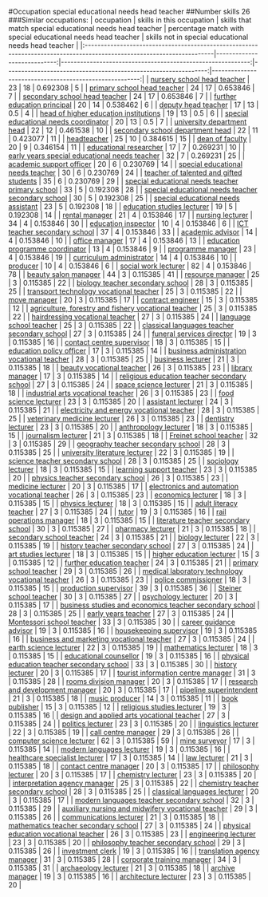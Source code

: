 #Occupation special educational needs head teacher
##Number skills 26
###Similar occupations:
| occupation                                                                                                            |   skills in this occupation |   skills that match special educational needs head teacher |   percentage match with special educational needs head teacher |   skills not in special educational needs head teacher |
|:----------------------------------------------------------------------------------------------------------------------|----------------------------:|-----------------------------------------------------------:|---------------------------------------------------------------:|-------------------------------------------------------:|
| [nursery school head teacher](nursery_school_head_teacher.md)                                                         |                          23 |                                                         18 |                                                       0.692308 |                                                      5 |
| [primary school head teacher](primary_school_head_teacher.md)                                                         |                          24 |                                                         17 |                                                       0.653846 |                                                      7 |
| [secondary school head teacher](secondary_school_head_teacher.md)                                                     |                          24 |                                                         17 |                                                       0.653846 |                                                      7 |
| [further education principal](further_education_principal.md)                                                         |                          20 |                                                         14 |                                                       0.538462 |                                                      6 |
| [deputy head teacher](deputy_head_teacher.md)                                                                         |                          17 |                                                         13 |                                                       0.5      |                                                      4 |
| [head of higher education institutions](head_of_higher_education_institutions.md)                                     |                          19 |                                                         13 |                                                       0.5      |                                                      6 |
| [special educational needs coordinator](special_educational_needs_coordinator.md)                                     |                          20 |                                                         13 |                                                       0.5      |                                                      7 |
| [university department head](university_department_head.md)                                                           |                          22 |                                                         12 |                                                       0.461538 |                                                     10 |
| [secondary school department head](secondary_school_department_head.md)                                               |                          22 |                                                         11 |                                                       0.423077 |                                                     11 |
| [headteacher](headteacher.md)                                                                                         |                          25 |                                                         10 |                                                       0.384615 |                                                     15 |
| [dean of faculty](dean_of_faculty.md)                                                                                 |                          20 |                                                          9 |                                                       0.346154 |                                                     11 |
| [educational researcher](educational_researcher.md)                                                                   |                          17 |                                                          7 |                                                       0.269231 |                                                     10 |
| [early years special educational needs teacher](early_years_special_educational_needs_teacher.md)                     |                          32 |                                                          7 |                                                       0.269231 |                                                     25 |
| [academic support officer](academic_support_officer.md)                                                               |                          20 |                                                          6 |                                                       0.230769 |                                                     14 |
| [special educational needs teacher](special_educational_needs_teacher.md)                                             |                          30 |                                                          6 |                                                       0.230769 |                                                     24 |
| [teacher of talented and gifted students](teacher_of_talented_and_gifted_students.md)                                 |                          35 |                                                          6 |                                                       0.230769 |                                                     29 |
| [special educational needs teacher primary school](special_educational_needs_teacher_primary_school.md)               |                          33 |                                                          5 |                                                       0.192308 |                                                     28 |
| [special educational needs teacher secondary school](special_educational_needs_teacher_secondary_school.md)           |                          30 |                                                          5 |                                                       0.192308 |                                                     25 |
| [special educational needs assistant](special_educational_needs_assistant.md)                                         |                          23 |                                                          5 |                                                       0.192308 |                                                     18 |
| [education studies lecturer](education_studies_lecturer.md)                                                           |                          19 |                                                          5 |                                                       0.192308 |                                                     14 |
| [rental manager](rental_manager.md)                                                                                   |                          21 |                                                          4 |                                                       0.153846 |                                                     17 |
| [nursing lecturer](nursing_lecturer.md)                                                                               |                          34 |                                                          4 |                                                       0.153846 |                                                     30 |
| [education inspector](education_inspector.md)                                                                         |                          10 |                                                          4 |                                                       0.153846 |                                                      6 |
| [ICT teacher secondary school](ICT_teacher_secondary_school.md)                                                       |                          37 |                                                          4 |                                                       0.153846 |                                                     33 |
| [academic advisor](academic_advisor.md)                                                                               |                          14 |                                                          4 |                                                       0.153846 |                                                     10 |
| [office manager](office_manager.md)                                                                                   |                          17 |                                                          4 |                                                       0.153846 |                                                     13 |
| [education programme coordinator](education_programme_coordinator.md)                                                 |                          13 |                                                          4 |                                                       0.153846 |                                                      9 |
| [programme manager](programme_manager.md)                                                                             |                          23 |                                                          4 |                                                       0.153846 |                                                     19 |
| [curriculum administrator](curriculum_administrator.md)                                                               |                          14 |                                                          4 |                                                       0.153846 |                                                     10 |
| [producer](producer.md)                                                                                               |                          10 |                                                          4 |                                                       0.153846 |                                                      6 |
| [social work lecturer](social_work_lecturer.md)                                                                       |                          82 |                                                          4 |                                                       0.153846 |                                                     78 |
| [beauty salon manager](beauty_salon_manager.md)                                                                       |                          44 |                                                          3 |                                                       0.115385 |                                                     41 |
| [resource manager](resource_manager.md)                                                                               |                          25 |                                                          3 |                                                       0.115385 |                                                     22 |
| [biology teacher secondary school](biology_teacher_secondary_school.md)                                               |                          28 |                                                          3 |                                                       0.115385 |                                                     25 |
| [transport technology vocational teacher](transport_technology_vocational_teacher.md)                                 |                          25 |                                                          3 |                                                       0.115385 |                                                     22 |
| [move manager](move_manager.md)                                                                                       |                          20 |                                                          3 |                                                       0.115385 |                                                     17 |
| [contract engineer](contract_engineer.md)                                                                             |                          15 |                                                          3 |                                                       0.115385 |                                                     12 |
| [agriculture, forestry and fishery vocational teacher](agriculture,_forestry_and_fishery_vocational_teacher.md)       |                          25 |                                                          3 |                                                       0.115385 |                                                     22 |
| [hairdressing vocational teacher](hairdressing_vocational_teacher.md)                                                 |                          27 |                                                          3 |                                                       0.115385 |                                                     24 |
| [language school teacher](language_school_teacher.md)                                                                 |                          25 |                                                          3 |                                                       0.115385 |                                                     22 |
| [classical languages teacher secondary school](classical_languages_teacher_secondary_school.md)                       |                          27 |                                                          3 |                                                       0.115385 |                                                     24 |
| [funeral services director](funeral_services_director.md)                                                             |                          19 |                                                          3 |                                                       0.115385 |                                                     16 |
| [contact centre supervisor](contact_centre_supervisor.md)                                                             |                          18 |                                                          3 |                                                       0.115385 |                                                     15 |
| [education policy officer](education_policy_officer.md)                                                               |                          17 |                                                          3 |                                                       0.115385 |                                                     14 |
| [business administration vocational teacher](business_administration_vocational_teacher.md)                           |                          28 |                                                          3 |                                                       0.115385 |                                                     25 |
| [business lecturer](business_lecturer.md)                                                                             |                          21 |                                                          3 |                                                       0.115385 |                                                     18 |
| [beauty vocational teacher](beauty_vocational_teacher.md)                                                             |                          26 |                                                          3 |                                                       0.115385 |                                                     23 |
| [library manager](library_manager.md)                                                                                 |                          17 |                                                          3 |                                                       0.115385 |                                                     14 |
| [religious education teacher secondary school](religious_education_teacher_secondary_school.md)                       |                          27 |                                                          3 |                                                       0.115385 |                                                     24 |
| [space science lecturer](space_science_lecturer.md)                                                                   |                          21 |                                                          3 |                                                       0.115385 |                                                     18 |
| [industrial arts vocational teacher](industrial_arts_vocational_teacher.md)                                           |                          26 |                                                          3 |                                                       0.115385 |                                                     23 |
| [food science lecturer](food_science_lecturer.md)                                                                     |                          23 |                                                          3 |                                                       0.115385 |                                                     20 |
| [assistant lecturer](assistant_lecturer.md)                                                                           |                          24 |                                                          3 |                                                       0.115385 |                                                     21 |
| [electricity and energy vocational teacher](electricity_and_energy_vocational_teacher.md)                             |                          28 |                                                          3 |                                                       0.115385 |                                                     25 |
| [veterinary medicine lecturer](veterinary_medicine_lecturer.md)                                                       |                          26 |                                                          3 |                                                       0.115385 |                                                     23 |
| [dentistry lecturer](dentistry_lecturer.md)                                                                           |                          23 |                                                          3 |                                                       0.115385 |                                                     20 |
| [anthropology lecturer](anthropology_lecturer.md)                                                                     |                          18 |                                                          3 |                                                       0.115385 |                                                     15 |
| [journalism lecturer](journalism_lecturer.md)                                                                         |                          21 |                                                          3 |                                                       0.115385 |                                                     18 |
| [Freinet school teacher](Freinet_school_teacher.md)                                                                   |                          32 |                                                          3 |                                                       0.115385 |                                                     29 |
| [geography teacher secondary school](geography_teacher_secondary_school.md)                                           |                          28 |                                                          3 |                                                       0.115385 |                                                     25 |
| [university literature lecturer](university_literature_lecturer.md)                                                   |                          22 |                                                          3 |                                                       0.115385 |                                                     19 |
| [science teacher secondary school](science_teacher_secondary_school.md)                                               |                          28 |                                                          3 |                                                       0.115385 |                                                     25 |
| [sociology lecturer](sociology_lecturer.md)                                                                           |                          18 |                                                          3 |                                                       0.115385 |                                                     15 |
| [learning support teacher](learning_support_teacher.md)                                                               |                          23 |                                                          3 |                                                       0.115385 |                                                     20 |
| [physics teacher secondary school](physics_teacher_secondary_school.md)                                               |                          26 |                                                          3 |                                                       0.115385 |                                                     23 |
| [medicine lecturer](medicine_lecturer.md)                                                                             |                          20 |                                                          3 |                                                       0.115385 |                                                     17 |
| [electronics and automation vocational teacher](electronics_and_automation_vocational_teacher.md)                     |                          26 |                                                          3 |                                                       0.115385 |                                                     23 |
| [economics lecturer](economics_lecturer.md)                                                                           |                          18 |                                                          3 |                                                       0.115385 |                                                     15 |
| [physics lecturer](physics_lecturer.md)                                                                               |                          18 |                                                          3 |                                                       0.115385 |                                                     15 |
| [adult literacy teacher](adult_literacy_teacher.md)                                                                   |                          27 |                                                          3 |                                                       0.115385 |                                                     24 |
| [tutor](tutor.md)                                                                                                     |                          19 |                                                          3 |                                                       0.115385 |                                                     16 |
| [rail operations manager](rail_operations_manager.md)                                                                 |                          18 |                                                          3 |                                                       0.115385 |                                                     15 |
| [literature teacher secondary school](literature_teacher_secondary_school.md)                                         |                          30 |                                                          3 |                                                       0.115385 |                                                     27 |
| [pharmacy lecturer](pharmacy_lecturer.md)                                                                             |                          21 |                                                          3 |                                                       0.115385 |                                                     18 |
| [secondary school teacher](secondary_school_teacher.md)                                                               |                          24 |                                                          3 |                                                       0.115385 |                                                     21 |
| [biology lecturer](biology_lecturer.md)                                                                               |                          22 |                                                          3 |                                                       0.115385 |                                                     19 |
| [history teacher secondary school](history_teacher_secondary_school.md)                                               |                          27 |                                                          3 |                                                       0.115385 |                                                     24 |
| [art studies lecturer](art_studies_lecturer.md)                                                                       |                          18 |                                                          3 |                                                       0.115385 |                                                     15 |
| [higher education lecturer](higher_education_lecturer.md)                                                             |                          15 |                                                          3 |                                                       0.115385 |                                                     12 |
| [further education teacher](further_education_teacher.md)                                                             |                          24 |                                                          3 |                                                       0.115385 |                                                     21 |
| [primary school teacher](primary_school_teacher.md)                                                                   |                          29 |                                                          3 |                                                       0.115385 |                                                     26 |
| [medical laboratory technology vocational teacher](medical_laboratory_technology_vocational_teacher.md)               |                          26 |                                                          3 |                                                       0.115385 |                                                     23 |
| [police commissioner](police_commissioner.md)                                                                         |                          18 |                                                          3 |                                                       0.115385 |                                                     15 |
| [production supervisor](production_supervisor.md)                                                                     |                          39 |                                                          3 |                                                       0.115385 |                                                     36 |
| [Steiner school teacher](Steiner_school_teacher.md)                                                                   |                          30 |                                                          3 |                                                       0.115385 |                                                     27 |
| [psychology lecturer](psychology_lecturer.md)                                                                         |                          20 |                                                          3 |                                                       0.115385 |                                                     17 |
| [business studies and economics teacher secondary school](business_studies_and_economics_teacher_secondary_school.md) |                          28 |                                                          3 |                                                       0.115385 |                                                     25 |
| [early years teacher](early_years_teacher.md)                                                                         |                          27 |                                                          3 |                                                       0.115385 |                                                     24 |
| [Montessori school teacher](Montessori_school_teacher.md)                                                             |                          33 |                                                          3 |                                                       0.115385 |                                                     30 |
| [career guidance advisor](career_guidance_advisor.md)                                                                 |                          19 |                                                          3 |                                                       0.115385 |                                                     16 |
| [housekeeping supervisor](housekeeping_supervisor.md)                                                                 |                          19 |                                                          3 |                                                       0.115385 |                                                     16 |
| [business and marketing vocational teacher](business_and_marketing_vocational_teacher.md)                             |                          27 |                                                          3 |                                                       0.115385 |                                                     24 |
| [earth science lecturer](earth_science_lecturer.md)                                                                   |                          22 |                                                          3 |                                                       0.115385 |                                                     19 |
| [mathematics lecturer](mathematics_lecturer.md)                                                                       |                          18 |                                                          3 |                                                       0.115385 |                                                     15 |
| [educational counsellor](educational_counsellor.md)                                                                   |                          19 |                                                          3 |                                                       0.115385 |                                                     16 |
| [physical education teacher secondary school](physical_education_teacher_secondary_school.md)                         |                          33 |                                                          3 |                                                       0.115385 |                                                     30 |
| [history lecturer](history_lecturer.md)                                                                               |                          20 |                                                          3 |                                                       0.115385 |                                                     17 |
| [tourist information centre manager](tourist_information_centre_manager.md)                                           |                          31 |                                                          3 |                                                       0.115385 |                                                     28 |
| [rooms division manager](rooms_division_manager.md)                                                                   |                          20 |                                                          3 |                                                       0.115385 |                                                     17 |
| [research and development manager](research_and_development_manager.md)                                               |                          20 |                                                          3 |                                                       0.115385 |                                                     17 |
| [pipeline superintendent](pipeline superintendent.md)                                                                 |                          21 |                                                          3 |                                                       0.115385 |                                                     18 |
| [music producer](music_producer.md)                                                                                   |                          14 |                                                          3 |                                                       0.115385 |                                                     11 |
| [book publisher](book_publisher.md)                                                                                   |                          15 |                                                          3 |                                                       0.115385 |                                                     12 |
| [religious studies lecturer](religious_studies_lecturer.md)                                                           |                          19 |                                                          3 |                                                       0.115385 |                                                     16 |
| [design and applied arts vocational teacher](design_and_applied_arts_vocational_teacher.md)                           |                          27 |                                                          3 |                                                       0.115385 |                                                     24 |
| [politics lecturer](politics_lecturer.md)                                                                             |                          23 |                                                          3 |                                                       0.115385 |                                                     20 |
| [linguistics lecturer](linguistics_lecturer.md)                                                                       |                          22 |                                                          3 |                                                       0.115385 |                                                     19 |
| [call centre manager](call_centre_manager.md)                                                                         |                          29 |                                                          3 |                                                       0.115385 |                                                     26 |
| [computer science lecturer](computer_science_lecturer.md)                                                             |                          62 |                                                          3 |                                                       0.115385 |                                                     59 |
| [mine surveyor](mine_surveyor.md)                                                                                     |                          17 |                                                          3 |                                                       0.115385 |                                                     14 |
| [modern languages lecturer](modern_languages_lecturer.md)                                                             |                          19 |                                                          3 |                                                       0.115385 |                                                     16 |
| [healthcare specialist lecturer](healthcare_specialist_lecturer.md)                                                   |                          17 |                                                          3 |                                                       0.115385 |                                                     14 |
| [law lecturer](law_lecturer.md)                                                                                       |                          21 |                                                          3 |                                                       0.115385 |                                                     18 |
| [contact centre manager](contact_centre_manager.md)                                                                   |                          20 |                                                          3 |                                                       0.115385 |                                                     17 |
| [philosophy lecturer](philosophy_lecturer.md)                                                                         |                          20 |                                                          3 |                                                       0.115385 |                                                     17 |
| [chemistry lecturer](chemistry_lecturer.md)                                                                           |                          23 |                                                          3 |                                                       0.115385 |                                                     20 |
| [interpretation agency manager](interpretation_agency_manager.md)                                                     |                          25 |                                                          3 |                                                       0.115385 |                                                     22 |
| [chemistry teacher secondary school](chemistry_teacher_secondary_school.md)                                           |                          28 |                                                          3 |                                                       0.115385 |                                                     25 |
| [classical languages lecturer](classical_languages_lecturer.md)                                                       |                          20 |                                                          3 |                                                       0.115385 |                                                     17 |
| [modern languages teacher secondary school](modern_languages_teacher_secondary_school.md)                             |                          32 |                                                          3 |                                                       0.115385 |                                                     29 |
| [auxiliary nursing and midwifery vocational teacher](auxiliary_nursing_and_midwifery_vocational_teacher.md)           |                          29 |                                                          3 |                                                       0.115385 |                                                     26 |
| [communications lecturer](communications_lecturer.md)                                                                 |                          21 |                                                          3 |                                                       0.115385 |                                                     18 |
| [mathematics teacher secondary school](mathematics_teacher_secondary_school.md)                                       |                          27 |                                                          3 |                                                       0.115385 |                                                     24 |
| [physical education vocational teacher](physical_education_vocational_teacher.md)                                     |                          26 |                                                          3 |                                                       0.115385 |                                                     23 |
| [engineering lecturer](engineering_lecturer.md)                                                                       |                          23 |                                                          3 |                                                       0.115385 |                                                     20 |
| [philosophy teacher secondary school](philosophy_teacher_secondary_school.md)                                         |                          29 |                                                          3 |                                                       0.115385 |                                                     26 |
| [investment clerk](investment_clerk.md)                                                                               |                          19 |                                                          3 |                                                       0.115385 |                                                     16 |
| [translation agency manager](translation_agency_manager.md)                                                           |                          31 |                                                          3 |                                                       0.115385 |                                                     28 |
| [corporate training manager](corporate_training_manager.md)                                                           |                          34 |                                                          3 |                                                       0.115385 |                                                     31 |
| [archaeology lecturer](archaeology_lecturer.md)                                                                       |                          21 |                                                          3 |                                                       0.115385 |                                                     18 |
| [archive manager](archive_manager.md)                                                                                 |                          19 |                                                          3 |                                                       0.115385 |                                                     16 |
| [architecture lecturer](architecture_lecturer.md)                                                                     |                          23 |                                                          3 |                                                       0.115385 |                                                     20 |
